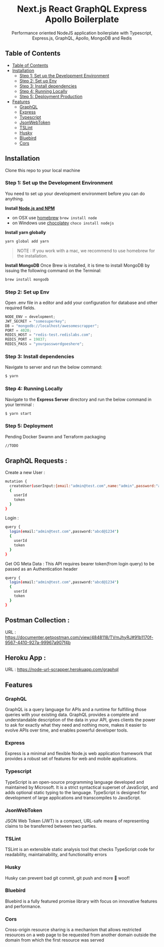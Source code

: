 <h1 align="center">Next.js React GraphQL Express Apollo Boilerplate</h1>

<p align="center">Performance oriented NodeJS application boilerplate with Typescript, Express.js, GraphQL, Apollo, MongoDB and Redis
</p>

## Table of Contents

- [Table of Contents](#table-of-contents)
- [Installation](#installation)
  - [Step 1: Set up the Development Environment](#step-1-set-up-the-development-environment)
  - [Step 2: Set up Env](#step-2-set-up-env)
  - [Step 3: Install dependencies](#step-3-install-dependencies)
  - [Step 4: Running Locally](#step-4-running-locally)
  - [Step 5: Deployment Production](#step-5-deployment)
- [Features](#features)
  - [GraphQL](#graphql)
  - [Express](#express)
  - [Typescript](#typescript)
  - [JsonWebToken](#jsonwebtoken)
  - [TSLint](#tslint)
  - [Husky](#husky)
  - [Bluebird](#bluebird)
  - [Cors](#cors)

## Installation

Clone this repo to your local machine

### Step 1: Set up the Development Environment

You need to set up your development environment before you can do anything.

**Install [Node.js and NPM](https://nodejs.org/en/download/)**

- on OSX use [homebrew](http://brew.sh) `brew install node`
- on Windows use [chocolatey](https://chocolatey.org/) `choco install nodejs`

**Install yarn globally**

```bash
yarn global add yarn
```

> NOTE : If you work with a mac, we recommend to use homebrew for the installation.

**Install MongoDB**
Once Brew is installed, it is time to install MongoDB by issuing the following command on the Terminal:

```bash
brew install mongodb
```

### Step 2: Set up Env

Open .env file in a editor and add your configuration for database and other required fields.

```ts
NODE_ENV = development;
JWT_SECRET = "somesuperkey";
DB = "mongodb://localhost/awesomescrapper";
PORT = 4020;
REDIS_HOST = "redis-test.redislabs.com";
REDIS_PORT = 19837;
REDIS_PASS = "yourpasswordgoeshere";
```

### Step 3: Install dependencies

Navigate to server and run the below command:

```bash
$ yarn
```

### Step 4: Running Locally

Navigate to the **Express Server** directory and run the below command in your terminal :

```bash
$ yarn start
```

### Step 5: Deployment

Pending Docker Swamn and Terraform packaging

```bash
//TODO
```

## GraphQL Requests :

Create a new User :

```bash
mutation {
  createUser(userInput:{email:"admin@test.com",name:"admin",password:"abcd@1234"})
  {
    userId
    token
  }
}
```

Login :

```bash
query {
  login(email:"admin@test.com",password:"abcd@1234")
  {
    userId
    token
  }
}
```

Get OG Meta Data :
This API requires bearer token(from login query) to be passed as an Authentication header

```bash
query {
  login(email:"admin@test.com",password:"abcd@1234")
  {
    userId
    token
  }
}
```

## Postman Collection :

URL : https://documenter.getpostman.com/view/4848118/TVmJhyRJ#91b1170f-9567-4410-927a-99967a907f4b


## Heroku App : 

URL : https://node-url-scrapper.herokuapp.com/graphql



## Features

### GraphQL

GraphQL is a query language for APIs and a runtime for fulfilling those queries with your existing data. GraphQL provides a complete and understandable description of the data in your API, gives clients the power to ask for exactly what they need and nothing more, makes it easier to evolve APIs over time, and enables powerful developer tools.

### Express

Express is a minimal and flexible Node.js web application framework that provides a robust set of features for web and mobile applications.

### Typescript

TypeScript is an open-source programming language developed and maintained by Microsoft. It is a strict syntactical superset of JavaScript, and adds optional static typing to the language. TypeScript is designed for development of large applications and transcompiles to JavaScript.

### JsonWebToken

JSON Web Token (JWT) is a compact, URL-safe means of representing claims to be transferred between two parties.

### TSLint

TSLint is an extensible static analysis tool that checks TypeScript code for readability, maintainability, and functionality errors

### Husky

Husky can prevent bad git commit, git push and more 🐶 woof!

### Bluebird

Bluebird is a fully featured promise library with focus on innovative features and performance.

### Cors

Cross-origin resource sharing is a mechanism that allows restricted resources on a web page to be requested from another domain outside the domain from which the first resource was served
